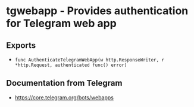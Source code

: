 # tgwebapp - Provides authentication for Telegram web app

## Exports
- `func AuthenticateTelegramWebApp(w http.ResponseWriter, r *http.Request, authenticated func() error)`

## Documentation from Telegram
- https://core.telegram.org/bots/webapps
